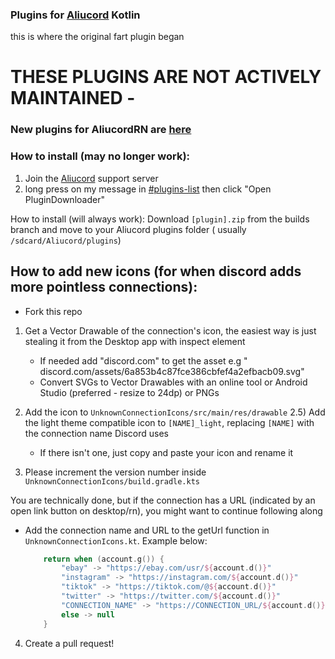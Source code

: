 ### Plugins for [Aliucord](https://github.com/Aliucord) Kotlin

this is where the original fart plugin began

# THESE PLUGINS ARE NOT ACTIVELY MAINTAINED -

### New plugins for AliucordRN are [here](https://github.com/ItzOnlyAnimal/AliuPloogins)

### How to install (may no longer work):

1) Join the [Aliucord](https://discord.gg/aliucord) support server
2) long press on my message
   in [#plugins-list](https://discord.com/channels/811255666990907402/811275162715553823/896571282483728444)
   then click "Open PluginDownloader"

How to install (will always work):
Download `[plugin].zip` from the builds branch and move to your Aliucord plugins folder (
usually `/sdcard/Aliucord/plugins`)

## How to add new icons (for when discord adds more pointless connections):

- Fork this repo
1) Get a Vector Drawable of the connection's icon, the easiest way is just stealing it from the
   Desktop app with inspect element
    - If needed add "discord.com" to get the asset e.g "
      discord.com/assets/6a853b4c87fce386cbfef4a2efbacb09.svg"
    - Convert SVGs to Vector Drawables with an online tool or Android Studio (preferred - resize to
      24dp) or PNGs
2) Add the icon to `UnknownConnectionIcons/src/main/res/drawable`
   2.5) Add the light theme compatible icon to `[NAME]_light`, replacing `[NAME]` with the
   connection name Discord uses
    - If there isn't one, just copy and paste your icon and rename it

3) Please increment the version number inside `UnknownConnectionIcons/build.gradle.kts`

You are technically done, but if the connection has a URL (indicated by an open link button on
desktop/rn), you might want to continue following along

- Add the connection name and URL to the getUrl function in `UnknownConnectionIcons.kt`. Example
   below:
    ```kotlin
        return when (account.g()) {
            "ebay" -> "https://ebay.com/usr/${account.d()}"
            "instagram" -> "https://instagram.com/${account.d()}"
            "tiktok" -> "https://tiktok.com/@${account.d()}"
            "twitter" -> "https://twitter.com/${account.d()}"
            "CONNECTION_NAME" -> "https://CONNECTION_URL/${account.d()}"
            else -> null
        }
   ```

4) Create a pull request!
